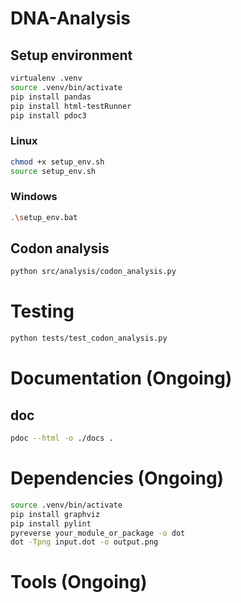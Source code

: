 # DNA-Analysis

## Setup environment

```bash
virtualenv .venv
source .venv/bin/activate
pip install pandas
pip install html-testRunner
pip install pdoc3

```

### Linux
```bash
chmod +x setup_env.sh
source setup_env.sh
```

### Windows
```bash
.\setup_env.bat
```


## Codon analysis

```bash
python src/analysis/codon_analysis.py
```

# Testing

```bash
python tests/test_codon_analysis.py
```

# Documentation (Ongoing)

## doc

```bash
pdoc --html -o ./docs .
```

# Dependencies (Ongoing)

```bash
source .venv/bin/activate
pip install graphviz
pip install pylint
pyreverse your_module_or_package -o dot
dot -Tpng input.dot -o output.png
```

# Tools (Ongoing)
